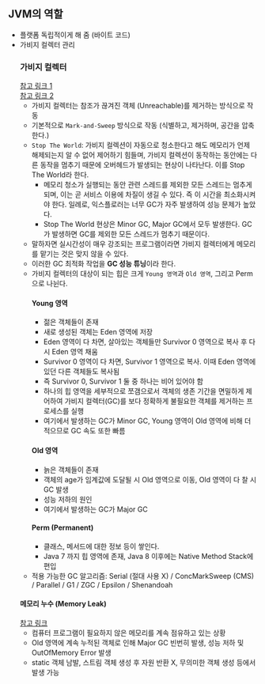 ## JVM의 역할
* 플랫폼 독립적이게 해 줌 (바이트 코드)
* 가비지 컬렉터 관리
  ### 가비지 컬렉터
  [참고 링크 1](https://inpa.tistory.com/entry/JAVA-%E2%98%95-%EA%B0%80%EB%B9%84%EC%A7%80-%EC%BB%AC%EB%A0%89%EC%85%98GC-%EB%8F%99%EC%9E%91-%EC%9B%90%EB%A6%AC-%EC%95%8C%EA%B3%A0%EB%A6%AC%EC%A6%98-%F0%9F%92%AF-%EC%B4%9D%EC%A0%95%EB%A6%AC)  
  [참고 링크 2](https://donghyeon.dev/java/2020/03/31/%EC%9E%90%EB%B0%94%EC%9D%98-JVM-%EA%B5%AC%EC%A1%B0%EC%99%80-Garbage-Collection/)
    * 가비지 컬렉터는 참조가 끊겨진 객체 (Unreachable)를 제거하는 방식으로 작동
    * 기본적으로 `Mark-and-Sweep` 방식으로 작동 (식별하고, 제거하며, 공간을 압축한다.)
    * `Stop The World`: 가비지 컬렉션이 자동으로 청소한다고 해도 메모리가 언제 해제되는지 알 수 없어 제어하기 힘들며, 가비지 컬렉션이 동작하는 동안에는 다른 동작을 멈추기 때문에 오버헤드가 발생되는 현상이 나타난다. 이를 Stop The World라 한다.
        * 메모리 청소가 실행되는 동안 관련 스레드를 제외한 모든 스레드는 멈추게 되며, 이는 곧 서비스 이용에 차질이 생길 수 있다. 즉 이 시간을 최소화시켜야 한다. 일례로, 익스플로러는 너무 GC가 자주 발생하여 성능 문제가 높았다.
        * Stop The World 현상은 Minor GC, Major GC에서 모두 발생한다. GC가 발생하면 GC를 제외한 모든 스레드가 멈추기 때문이다.
    * 말하자면 실시간성이 매우 강조되는 프로그램이라면 가비지 컬렉터에게 메모리를 맡기는 것은 맞지 않을 수 있다.
    * 이러한 GC 최적화 작업을 **GC 성능 튜닝**이라 한다.
    * 가비지 컬렉터의 대상이 되는 힙은 크게 `Young 영역`과 `Old 영역`, 그리고 Perm으로 나뉜다.
      #### Young 영역
        * 젊은 객체들이 존재
        * 새로 생성된 객체는 Eden 영역에 저장
        * Eden 영역이 다 차면, 살아있는 객체들만 Survivor 0 영역으로 복사 후 다시 Eden 영역 채움
        * Survivor 0 영역이 다 차면, Survivor 1 영역으로 복사. 이때 Eden 영역에 있던 다른 객체들도 복사됨
        * 즉 Survivor 0, Survivor 1 둘 중 하나는 비어 있어야 함
        * 하나의 힙 영역을 세부적으로 쪼갬으로서 객체의 생존 기간을 면밀하게 제어하여 가비지 컬렉터(GC)를 보다 정확하게 불필요한 객체를 제거하는 프로세스를 실행
        * 여기에서 발생하는 GC가 Minor GC, Young 영역이 Old 영역에 비해 더 적으므로 GC 속도 또한 빠름
      #### Old 영역
        * 늙은 객체들이 존재
        * 객체의 age가 임계값에 도달될 시 Old 영역으로 이동, Old 영역이 다 찰 시 GC 발생
        * 성능 저하의 원인
        * 여기에서 발생하는 GC가 Major GC
      #### Perm (Permanent)
        * 클래스, 메서드에 대한 정보 등이 쌓인다.
        * Java 7 까지 힙 영역에 존재, Java 8 이후에는 Native Method Stack에 편입
    * 적용 가능한 GC 알고리즘: Serial (절대 사용 X) / ConcMarkSweep (CMS) / Parallel / G1 / ZGC / Epsilon / Shenandoah
  #### 메모리 누수 (Memory Leak)
  [참고 링크](https://junghyungil.tistory.com/133)
    * 컴퓨터 프로그램이 필요하지 않은 메모리를 계속 점유하고 있는 상황
    * Old 영역에 계속 누적된 객체로 인해 Major GC 빈번히 발생, 성능 저하 및 OutOfMemory Error 발생
    * static 객체 남발, 스트림 객체 생성 후 자원 반환 X, 무의미한 객체 생성 등에서 발생 가능
